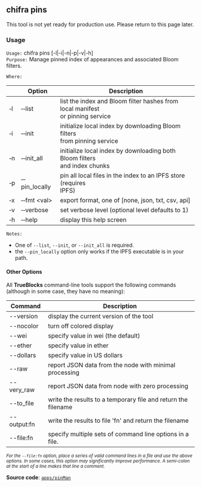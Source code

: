## chifra pins

This tool is not yet ready for production use. Please return to this page later.

### Usage

`Usage:`    chifra pins [-l|-i|-n|-p|-v|-h]  
`Purpose:`  Manage pinned index of appearances and associated Bloom filters.

`Where:`  

|          | Option                        | Description                                                                       |
| -------- | ----------------------------- | --------------------------------------------------------------------------------- |
| &#8208;l | &#8208;&#8208;list            | list the index and Bloom filter hashes from local manifest<br/>or pinning service |
| &#8208;i | &#8208;&#8208;init            | initialize local index by downloading Bloom filters<br/>from pinning service      |
| &#8208;n | &#8208;&#8208;init_all        | initialize local index by downloading both Bloom filters<br/>and index chunks     |
| &#8208;p | &#8208;&#8208;pin_locally     | pin all local files in the index to an IPFS store (requires<br/>IPFS)             |
| &#8208;x | &#8208;&#8208;fmt &lt;val&gt; | export format, one of [none, json, txt, csv, api]                                 |
| &#8208;v | &#8208;&#8208;verbose         | set verbose level (optional level defaults to 1)                                  |
| &#8208;h | &#8208;&#8208;help            | display this help screen                                                          |

`Notes:`

- One of `--list`, `--init`, or `--init_all` is required.
- the `--pin_locally` option only works if the IPFS executable is in your path.

#### Other Options

All **TrueBlocks** command-line tools support the following commands (although in some case, they have no meaning):

| Command     | Description                                                   |
| ----------- | ------------------------------------------------------------- |
| --version   | display the current version of the tool                       |
| --nocolor   | turn off colored display                                      |
| --wei       | specify value in wei (the default)                            |
| --ether     | specify value in ether                                        |
| --dollars   | specify value in US dollars                                   |
| --raw       | report JSON data from the node with minimal processing        |
| --very_raw  | report JSON data from node with zero processing               |
| --to_file   | write the results to a temporary file and return the filename |
| --output:fn | write the results to file 'fn' and return the filename        |
| --file:fn   | specify multiple sets of command line options in a file.      |

<small>*For the `--file:fn` option, place a series of valid command lines in a file and use the above options. In some cases, this option may significantly improve performance. A semi-colon at the start of a line makes that line a comment.*</small>

**Source code**: [`apps/pinMan`](https://github.com/TrueBlocks/trueblocks-core/tree/master/src/apps/pinMan)

